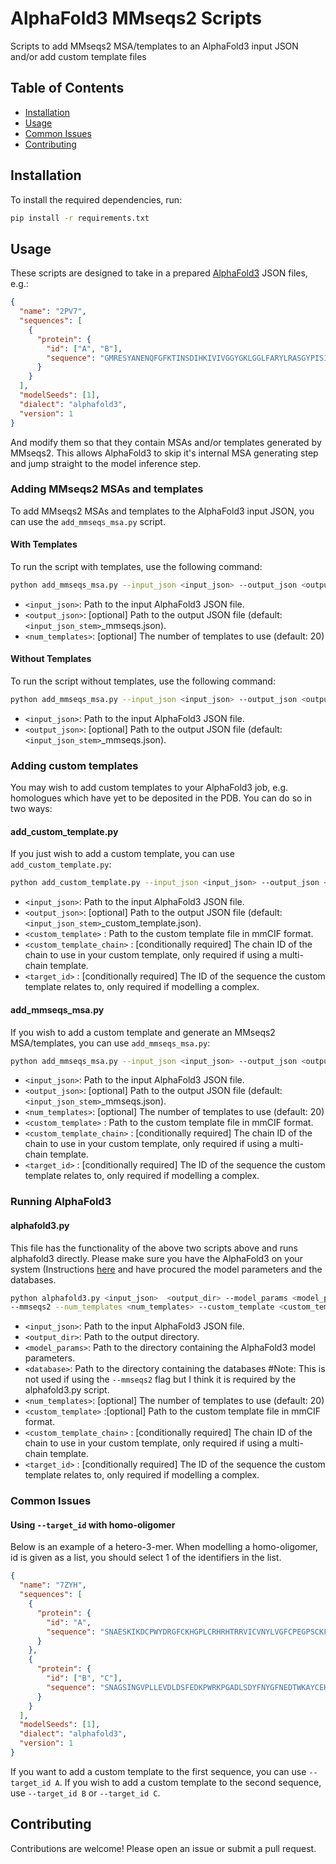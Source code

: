 # AlphaFold3 MMseqs2 Scripts
Scripts to add MMseqs2 MSA/templates to an AlphaFold3 input JSON and/or add custom template files 

## Table of Contents
- [Installation](#installation)
- [Usage](#usage)
- [Common Issues](#common-issues)
- [Contributing](#contributing)

## Installation

To install the required dependencies, run:

```bash
pip install -r requirements.txt
```

## Usage

These scripts are designed to take in a prepared [AlphaFold3](https://github.com/google-deepmind/alphafold3/tree/main) JSON files, e.g.:

```json
{
  "name": "2PV7",
  "sequences": [
    {
      "protein": {
        "id": ["A", "B"],
        "sequence": "GMRESYANENQFGFKTINSDIHKIVIVGGYGKLGGLFARYLRASGYPISILDREDWAVAESILANADVVIVSVPINLTLETIERLKPYLTENMLLADLTSVKREPLAKMLEVHTGAVLGLHPMFGADIASMAKQVVVRCDGRFPERYEWLLEQIQIWGAKIYQTNATEHDHNMTYIQALRHFSTFANGLHLSKQPINLANLLALSSPIYRLELAMIGRLFAQDAELYADIIMDKSENLAVIETLKQTYDEALTFFENNDRQGFIDAFHKVRDWFGDYSEQFLKESRQLLQQANDLKQG"
      }
    }
  ],
  "modelSeeds": [1],
  "dialect": "alphafold3",
  "version": 1
}
```

And modify them so that they contain MSAs and/or templates generated by MMseqs2. This allows AlphaFold3 to skip it's internal MSA generating step and jump straight to the model inference step.


### Adding MMseqs2 MSAs and templates

To add MMseqs2 MSAs and templates to the AlphaFold3 input JSON, you can use the `add_mmseqs_msa.py` script.

#### With Templates

To run the script with templates, use the following command:

```bash
python add_mmseqs_msa.py --input_json <input_json> --output_json <output_json> --templates --num_templates <num_templates>
```

- `<input_json>`: Path to the input AlphaFold3 JSON file.
- `<output_json>`: [optional] Path to the output JSON file (default: `<input_json_stem>`_mmseqs.json). 
- `<num_templates>`: [optional] The number of templates to use (default: 20)


#### Without Templates

To run the script without templates, use the following command:

```bash
python add_mmseqs_msa.py --input_json <input_json> --output_json <output_json>
```

- `<input_json>`: Path to the input AlphaFold3 JSON file.
- `<output_json>`: [optional] Path to the output JSON file (default: `<input_json_stem>`_mmseqs.json). 


### Adding custom templates

You may wish to add custom templates to your AlphaFold3 job, e.g. homologues which have yet to be deposited in the PDB. You can do so in two ways:

#### add_custom_template.py

If you just wish to add a custom template, you can use `add_custom_template.py`:

```bash
python add_custom_template.py --input_json <input_json> --output_json <output_json> --custom_template <custom_template> --custom_template_chain <custom_template_chain> --target_id <target_id>
```

- `<input_json>`: Path to the input AlphaFold3 JSON file.
- `<output_json>`: [optional] Path to the output JSON file (default: `<input_json_stem>`_custom_template.json).
- `<custom_template>` : Path to the custom template file in mmCIF format. 
- `<custom_template_chain>` : [conditionally required] The chain ID of the chain to use in your custom template, only required if using a multi-chain template. 
- `<target_id>` : [conditionally required] The ID of the sequence the custom template relates to, only required if modelling a complex.


#### add_mmseqs_msa.py

If you wish to add a custom template and generate an MMseqs2 MSA/templates, you can use `add_mmseqs_msa.py`:

```bash
python add_mmseqs_msa.py --input_json <input_json> --output_json <output_json> --templates --num_templates <num_templates> --custom_template <custom_template> --custom_template_chain <custom_template_chain> --target_id <target_id>
```

- `<input_json>`: Path to the input AlphaFold3 JSON file.
- `<output_json>`: [optional] Path to the output JSON file (default: `<input_json_stem>`_mmseqs.json). 
- `<num_templates>`: [optional] The number of templates to use (default: 20)
- `<custom_template>` : Path to the custom template file in mmCIF format. 
- `<custom_template_chain>` : [conditionally required] The chain ID of the chain to use in your custom template, only required if using a multi-chain template. 
- `<target_id>` : [conditionally required] The ID of the sequence the custom template relates to, only required if modelling a complex.

### Running AlphaFold3

#### alphafold3.py

This file has the functionality of the above two scripts above and runs alphafold3 directly. Please make sure
you have the AlphaFold3 on your system (Instructions [here](https://github.com/google-deepmind/alphafold3/blob/main/docs/installation.md) and have procured the model parameters and the databases.

```bash
python alphafold3.py <input_json>  <output_dir> --model_params <model_params> --database <database> 
--mmseqs2 --num_templates <num_templates> --custom_template <custom_template> --custom_template_chain <custom_template_chain> --target_id <target_id>
```

- `<input_json>`: Path to the input AlphaFold3 JSON file.
- `<output_dir>`: Path to the output directory.
- `<model_params>`: Path to the directory containing the AlphaFold3 model parameters.
- `<database>`: Path to the directory containing the databases #Note: This is not used if using the `--mmseqs2` flag but I think it is required by the alphafold3.py script.
- `<num_templates>`: [optional] The number of templates to use (default: 20)
- `<custom_template>` :[optional] Path to the custom template file in mmCIF format.
- `<custom_template_chain>` : [conditionally required] The chain ID of the chain to use in your custom template, only required if using a multi-chain template.
- `<target_id>` : [conditionally required] The ID of the sequence the custom template relates to, only required if modelling a complex.



### Common Issues

#### Using `--target_id` with homo-oligomer

Below is an example of a hetero-3-mer. When modelling a homo-oligomer, id is given as a list, you should select 1 of the identifiers in the list. 

```json
{
  "name": "7ZYH",
  "sequences": [
    {
      "protein": {
        "id": "A",
        "sequence": "SNAESKIKDCPWYDRGFCKHGPLCRHRHTRRVICVNYLVGFCPEGPSCKFMHPRFELPMGTTEQ"
      }
    },
    {
      "protein": {
        "id": ["B", "C"],
        "sequence": "SNAGSINGVPLLEVDLDSFEDKPWRKPGADLSDYFNYGFNEDTWKAYCEKQKRIRMGLEVIPVTSTTNK"
      }
    }
  ],
  "modelSeeds": [1],
  "dialect": "alphafold3",
  "version": 1
}
```

If you want to add a custom template to the first sequence, you can use `--target_id A`. If you wish to add a custom template to the second sequence, use `--target_id B` or `--target_id C`.


## Contributing

Contributions are welcome! Please open an issue or submit a pull request.